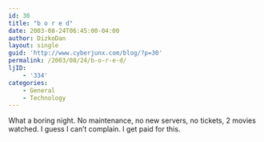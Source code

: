 ```yaml
---
id: 30
title: "b o r e d"
date: 2003-08-24T06:45:00-04:00
author: DizkoDan
layout: single
guid: 'http://www.cyberjunx.com/blog/?p=30'
permalink: /2003/08/24/b-o-r-e-d/
ljID:
    - '334'
categories:
    - General
    - Technology
---
```


What a boring night. No maintenance, no new servers, no tickets, 2 movies watched. I guess I can’t complain. I get paid for this.